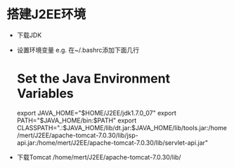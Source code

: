 搭建J2EE环境
===============
- 下载JDK
- 设置环境变量
e.g. 在~/.bashrc添加下面几行
    # Set the Java Environment Variables
    export JAVA_HOME="$HOME/J2EE/jdk1.7.0_07"
    export PATH="$JAVA_HOME/bin:$PATH"
    export CLASSPATH=".:$JAVA_HOME/lib/dt.jar:$JAVA_HOME/lib/tools.jar:/home/mert/J2EE/apache-tomcat-7.0.30/lib/jsp-api.jar:/home/mert/J2EE/apache-tomcat-7.0.30/lib/servlet-api.jar"

- 下载Tomcat
/home/mert/J2EE/apache-tomcat-7.0.30/lib/
